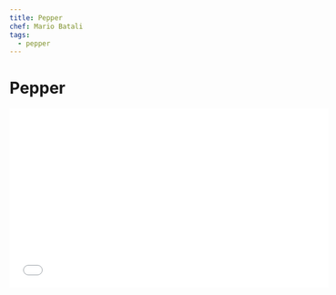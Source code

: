 ```yaml
---
title: Pepper
chef: Mario Batali
tags:
  - pepper
---
```


# Pepper

<iframe width="560" height="315" src="//www.youtube.com/embed/ZnutbwDeot4" frameborder="0" allowfullscreen></iframe>
